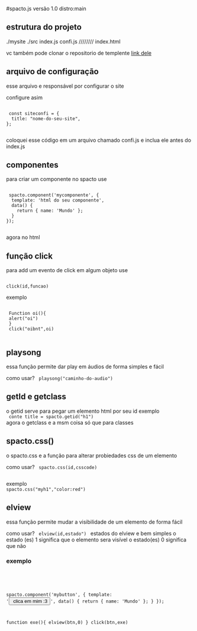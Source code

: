 #spacto.js 
versão 1.0
distro:main

## estrutura do projeto

./mysite
 ./src
   index.js
   confi.js
   ////////
   index.html
   
   vc também pode clonar o repositorio de templente 
   <a href=""> link dele </a>
   
 


 ## arquivo de configuração
 esse arquivo e responsável por configurar o site
 
 configure asim
 
 <code>
 const siteconfi = {
  title: "nome-do-seu-site",
};
 </code>

 coloquei esse código em um arquivo chamado confi.js e inclua ele antes do index.js
 

 ## componentes
 para criar um componente no spacto use
 
 <code>
 spacto.component('mycomponente', {
  template: 'html do seu componente',
  data() {
    return { name: 'Mundo' };
  }
});

</code>

agora no html
<mycomponente> </mycomponente>

## função click
para add um evento de click em algum objeto
use

<code>
click(id,funcao)
</code>

 exemplo
 <br>

 <code>
 Function oi(){
 alert("oi")
 }
 click("oibnt",oi)
 </code>
 
 <br>
 
 ## playsong
 essa função permite dar play em áudios de forma simples e fácil
 
 como usar?
 <code>
 playsong("caminho-do-audio")
 </code>
 
 ## getId e getclass
 
 o getid serve para pegar um elemento html por seu id
 exemplo
 <br>
 <code>
 conte title = spacto.getid("h1")
 </code>
 <br>
agora o getclass e a msm coisa só que para classes

## spacto.css()

o spacto.css e a função para alterar probiedades css de um elemento

como usar?
<code>
spacto.css(id,csscode)

</code>
exemplo 
<code>
spacto.css("myh1","color:red") 
</code>


## elview

essa função permite mudar a visibilidade de um elemento de forma fácil

como usar?
<code>
elview(id,estado")
</code>
estados do elview
e bem simples
 o estado (es) 1 significa que o elemento sera visível
 o estado(es) 0 significa que não
 
 ### exemplo
 <br>
 <code>
 
 spacto.component('mybutton', {
  template: '<button id="btn" class="btn_basic"  id="oi"> clica em mim :3 </button>',
  data() {
    return { name: 'Mundo' };
  }
});
 
 function exe(){
elview(btn,0)
 }
 click(btn,exe)
 </code>
 
